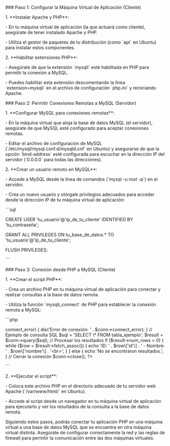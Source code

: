 \### Paso 1: Configurar la Máquina Virtual de Aplicación (Cliente)

1\. \*\*Instalar Apache y PHP\*\*:

\- En tu máquina virtual de aplicación (la que actuará como cliente), asegúrate de tener instalado Apache y PHP.

\- Utiliza el gestor de paquetes de tu distribución (como \`apt\` en Ubuntu) para instalar estos componentes.

2\. \*\*Habilitar extensiones PHP\*\*:

\- Asegúrate de que la extensión \`mysqli\` esté habilitada en PHP para permitir la conexión a MySQL.

\- Puedes habilitar esta extensión descomentando la línea \`extension=mysqli\` en el archivo de configuración \`php.ini\` y reiniciando Apache.

\### Paso 2: Permitir Conexiones Remotas a MySQL (Servidor)

1\. \*\*Configurar MySQL para conexiones remotas\*\*:

\- En la máquina virtual que aloja la base de datos MySQL (el servidor), asegúrate de que MySQL esté configurado para aceptar conexiones remotas.

\- Editar el archivo de configuración de MySQL (\`/etc/mysql/mysql.conf.d/mysqld.cnf\` en Ubuntu) y asegurarse de que la opción \`bind-address\` esté configurada para escuchar en la dirección IP del servidor (\`0.0.0.0\` para todas las direcciones).

2\. \*\*Crear un usuario remoto en MySQL\*\*:

\- Accede a MySQL desde la línea de comandos (\`mysql -u root -p\`) en el servidor.

\- Crea un nuevo usuario y otórgale privilegios adecuados para acceder desde la dirección IP de tu máquina virtual de aplicación:

\`\`\`sql

CREATE USER 'tu_usuario'@'ip_de_tu_cliente' IDENTIFIED BY 'tu_contraseña';

GRANT ALL PRIVILEGES ON tu_base_de_datos.\* TO 'tu_usuario'@'ip_de_tu_cliente';

FLUSH PRIVILEGES;

\`\`\`

\### Paso 3: Conexión desde PHP a MySQL (Cliente)

1\. \*\*Crear el script PHP\*\*:

\- Crea un archivo PHP en tu máquina virtual de aplicación para conectar y realizar consultas a la base de datos remota.

\- Utiliza la función \`mysqli_connect\` de PHP para establecer la conexión remota a MySQL:

\`\`\`php

<?php

$servername = 'ip_de_tu_servidor_mysql';

$username = 'tu_usuario';

$password = 'tu_contraseña';

$database = 'tu_base_de_datos';

// Establecer la conexión

$conn = new mysqli($servername, $username, $password, $database);

// Verificar la conexión

if ($conn->connect_error) {

die('Error de conexión: ' . $conn->connect_error);

}

// Ejemplo de consulta SQL

$sql = 'SELECT \* FROM tabla_ejemplo';

$result = $conn->query($sql);

// Procesar los resultados

if ($result->num_rows > 0) {

while ($row = $result->fetch_assoc()) {

echo 'ID: ' . $row\['id'\] . ' - Nombre: ' . $row\['nombre'\] . '&lt;br&gt;';

}

} else {

echo 'No se encontraron resultados.';

}

// Cerrar la conexión

$conn->close();

?>

\`\`\`

2\. \*\*Ejecutar el script\*\*:

\- Coloca este archivo PHP en el directorio adecuado de tu servidor web Apache (\`/var/www/html/\` en Ubuntu).

\- Accede al script desde un navegador en tu máquina virtual de aplicación para ejecutarlo y ver los resultados de la consulta a la base de datos remota.

Siguiendo estos pasos, podrás conectar tu aplicación PHP en una máquina virtual a una base de datos MySQL que se encuentra en otra máquina virtual distinta. Asegúrate de configurar correctamente la red y las reglas de firewall para permitir la comunicación entre las dos máquinas virtuales.
